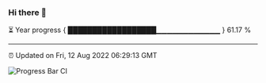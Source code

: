 ### Hi there 👋

⏳ Year progress { ██████████████████▁▁▁▁▁▁▁▁▁▁▁▁ } 61.17 %

---

⏰ Updated on Fri, 12 Aug 2022 06:29:13 GMT

![Progress Bar CI](https://github.com/ZhaoGui/ZhaoGui/workflows/Progress%20Bar%20CI/badge.svg)
